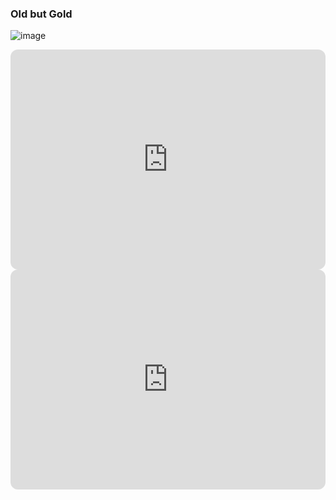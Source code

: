 ### Old but Gold
![image](https://user-images.githubusercontent.com/122416221/212785282-6924b4e2-9c91-46d3-bd25-67e34146257c.png)

<iframe style="border-radius:12px" src="https://open.spotify.com/embed/artist/58lV9VcRSjABbAbfWS6skp?utm_source=generator" width="100%" height="352" frameBorder="0" allowfullscreen="" allow="autoplay; clipboard-write; encrypted-media; fullscreen; picture-in-picture" loading="lazy"></iframe>

<iframe style="border-radius:12px" src="https://open.spotify.com/embed/artist/1dfeR4HaWDbWqFHLkxsg1d?utm_source=generator" width="100%" height="352" frameBorder="0" allowfullscreen="" allow="autoplay; clipboard-write; encrypted-media; fullscreen; picture-in-picture" loading="lazy"></iframe>
